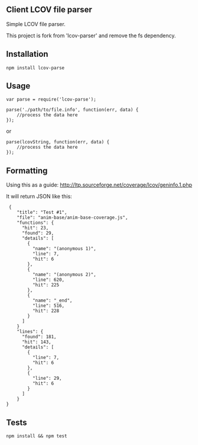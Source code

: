 ## Client LCOV file parser

Simple LCOV file parser.

This project is fork from 'lcov-parser' and remove the fs dependency.

## Installation

    npm install lcov-parse


## Usage

    var parse = require('lcov-parse');

    parse('./path/to/file.info', function(err, data) {
        //process the data here
    });

or

    parse(lcovString, function(err, data) {
        //process the data here
    });

## Formatting

Using this as a guide: http://ltp.sourceforge.net/coverage/lcov/geninfo.1.php

It will return JSON like this:

```
 {
    "title": "Test #1",
    "file": "anim-base/anim-base-coverage.js",
    "functions": {
      "hit": 23,
      "found": 29,
      "details": [
        {
          "name": "(anonymous 1)",
          "line": 7,
          "hit": 6
        },
        {
          "name": "(anonymous 2)",
          "line": 620,
          "hit": 225
        },
        {
          "name": "_end",
          "line": 516,
          "hit": 228
        }
      ]
    }
    "lines": {
      "found": 181,
      "hit": 143,
      "details": [
        {
          "line": 7,
          "hit": 6
        },
        {
          "line": 29,
          "hit": 6
        }
      ]
    }
}
```

## Tests

    npm install && npm test

